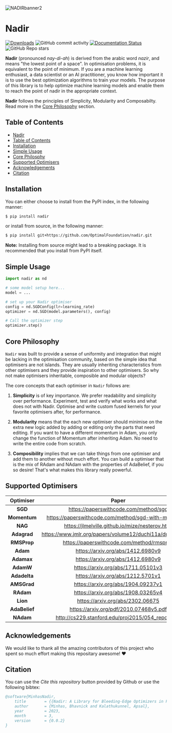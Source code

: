 ![NADIRbanner2](https://user-images.githubusercontent.com/11348086/221370644-fcc05274-eb99-4237-a270-60dafd5ab69d.png)

# Nadir

[![Downloads](https://static.pepy.tech/badge/nadir)](https://pepy.tech/project/nadir)
![GitHub commit activity](https://img.shields.io/github/commit-activity/m/Dawn-Of-Eve/nadir)
[![Documentation Status](https://readthedocs.org/projects/nadir/badge/?version=latest)](https://nadir.readthedocs.io/en/latest/?badge=latest)
![GitHub Repo stars](https://img.shields.io/github/stars/Dawn-Of-Eve/nadir?style=social)

**Nadir** (pronounced _nay-di-ah_) is derived from the arabic word _nazir_, and means "the lowest point of a space". In optimisation problems, it is equivalent to the point of minimum. If you are a machine learning enthusiast, a data scientist or an AI practitioner, you know how important it is to use the best optimization algorithms to train your models. The purpose of this library is to help optimize machine learning models and enable them to reach the point of nadir in the appropriate context.

**Nadir** follows the principles of Simplicity, Modularity and Composabilty. Read more in the [Core Philosophy](#core-philosophy) section. 

## Table of Contents

- [Nadir](#nadir)
- [Table of Contents](#table-of-contents)
- [Installation](#installation)
- [Simple Usage](#simple-usage)
- [Core Philosphy](#core-philosophy)
- [Supported Optimisers](#supported-optimisers)
- [Acknowledgements](#acknowledgements)
- [Citation](#citation)



## Installation

You can either choose to install from the PyPI index, in the following manner:

```bash
$ pip install nadir
```
or install from source, in the following manner:

```bash
$ pip install git+https://github.com/OptimalFoundation/nadir.git
```
**Note:** Installing from source might lead to a breaking package. It is recommended that you install from PyPI itself.

## Simple Usage

```python
import nadir as nd

# some model setup here...
model = ...

# set up your Nadir optimiser
config = nd.SGDConfig(lr=learning_rate)
optimizer = nd.SGD(model.parameters(), config)

# Call the optimizer step
optimizer.step()
```

## Core Philosophy

`Nadir` was built to provide a sense of uniformity and integration that might be lacking in the optimisation community, based on the simple idea that optimisers are not islands. They are usually inheriting characteristics from other optimisers and they provide inspiration to other optimisers. So why not make optimisers inheritable, composible and modular objects? 

The core concepts that each optimiser in `Nadir` follows are:

1. **Simplicity** is of key importance. We prefer readability and simplicity over performance. Experiment, test and verify what works and what does not with Nadir. Optimise and write custom fused kernels for your favorite optimisers after, for performance. 

2. **Modularity** means that the each new optimiser should minimise on the extra new logic added by adding or editing only the parts that need editing. If you want to have a different momentum in Adam, you only change the function of Momentum after inheriting Adam. No need to write the entire code from scratch.

3. **Composibility** implies that we can take things from one optimiser and add them to another without much effort. You can build a optimiser that is the mix of RAdam and NAdam with the properties of AdaBelief, if you so desire! That's what makes this library really powerful. 

## Supported Optimisers

| Optimiser 	| Paper 	                                                 |
|:---------:	|:-----:	                                                 |
|  **SGD**  	| https://paperswithcode.com/method/sgd                      |
|  **Momentum** | https://paperswithcode.com/method/sgd-with-momentum        |
|  **NAG**      | https://jlmelville.github.io/mize/nesterov.html            |
|  **Adagrad** 	| https://www.jmlr.org/papers/volume12/duchi11a/duchi11a.pdf |
|  **RMSProp** 	| https://paperswithcode.com/method/rmsprop                  |
|  **Adam**     | https://arxiv.org/abs/1412.6980v9                          |
|  **Adamax**   | https://arxiv.org/abs/1412.6980v9                          |
|  **AdamW**    | https://arxiv.org/abs/1711.05101v3                         |
|  **Adadelta** | https://arxiv.org/abs/1212.5701v1                          |
|  **AMSGrad**  | https://arxiv.org/abs/1904.09237v1                         |
|  **RAdam**    | https://arxiv.org/abs/1908.03265v4                         |
|  **Lion**     | https://arxiv.org/abs/2302.06675                           |
|  **AdaBelief**| https://arxiv.org/pdf/2010.07468v5.pdf                     |
|  **NAdam**    | http://cs229.stanford.edu/proj2015/054_report.pdf          |

## Acknowledgements

We would like to thank all the amazing contributors of this project who spent so much effort making this repositary awesome! :heart:


## Citation

You can use the _Cite this repository_ button provided by Github or use the following bibtex:

```bibtex
@software{MinhasNadir,
    title        = {{Nadir: A Library for Bleeding-Edge Optimizers in PyTorch}},
    author       = {Minhas, Bhavnick and Kalathukunnel, Apsal},
    year         = 2023,
    month        = 3,
    version      = {0.0.2}
}
```
